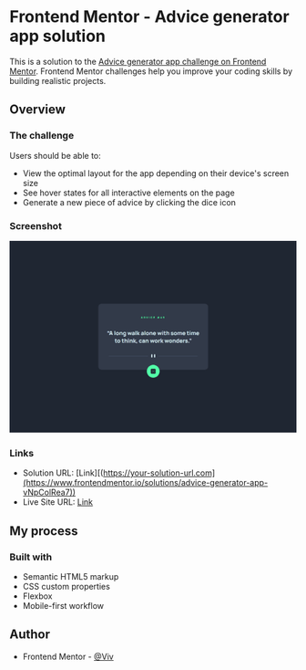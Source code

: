 # Frontend Mentor - Advice generator app solution

This is a solution to the [Advice generator app challenge on Frontend Mentor](https://www.frontendmentor.io/challenges/advice-generator-app-QdUG-13db). Frontend Mentor challenges help you improve your coding skills by building realistic projects.

## Overview

### The challenge

Users should be able to:

- View the optimal layout for the app depending on their device's screen size
- See hover states for all interactive elements on the page
- Generate a new piece of advice by clicking the dice icon

### Screenshot

![](./screenshot_advice.png)

### Links

- Solution URL: [Link][(https://your-solution-url.com](https://www.frontendmentor.io/solutions/advice-generator-app-vNpColRea7))
- Live Site URL: [Link]([https://www.frontendmentor.io/solutions/advice-generator-app-vNpColRea7])

## My process

### Built with

- Semantic HTML5 markup
- CSS custom properties
- Flexbox
- Mobile-first workflow

## Author

- Frontend Mentor - [@Viv]([https://www.frontendmentor.io/profile/yourusername](https://www.frontendmentor.io/profile/b-viv)https://www.frontendmentor.io/profile/b-viv)

